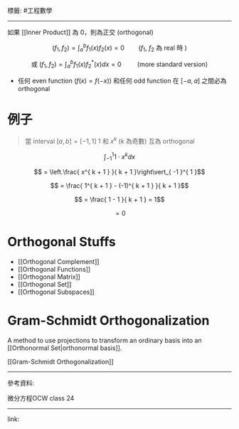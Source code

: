 標籤: #工程數學 

---

如果 [[Inner Product]] 為 0，則為正交 (orthogonal)

$$(f_1, f_2) = \int_a^b f_1(x)f_2(x) = 0 \qquad (f_1,\ f_2 \text{ 為 real 時 })$$

$$\text{ 或 }(f_1, f_2) = \int_a^b f_1(x)f_2^*(x)dx = 0 \qquad \text{ (more standard version) }$$

- 任何 even function ($f(x) = f(-x)$) 和任何 odd function 在 $[-a, a]$ 之間必為 orthogonal

# 例子

> 當 interval $[a, b] = [-1, 1]$
> $1$ 和 $x^k$ ($k$ 為奇數) 互為 orthogonal

$$\int_{ -1 }^{ 1 }1 \cdot x^k dx$$

$$ = \left.\frac{ x^{ k + 1 } }{ k + 1 }\right\vert_{ -1 }^{ 1 }$$

$$ = \frac{ 1^{ k + 1 } - (-1)^{ k + 1 } }{ k + 1 }$$

$$ = \frac{ 1 - 1 }{ k + 1 } = 1$$

$$ = 0$$

# Orthogonal Stuffs

- [[Orthogonal Complement]]
- [[Orthogonal Functions]]
- [[Orthogonal Matrix]]
- [[Orthogonal Set]]
- [[Orthogonal Subspaces]]

# Gram-Schmidt Orthogonalization

A method to use projections to transform an ordinary basis into an [[Orthonormal Set|orthonormal basis]].

[[Gram-Schmidt Orthogonalization]]

---

參考資料:

微分方程OCW class 24

---

link:

